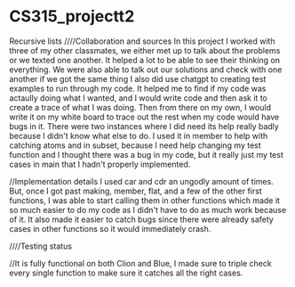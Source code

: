 # CS315_projectt2
Recursive lists
////Collaboration and sources 
In this project I worked with three of my other classmates, we either met up to talk about the problems or we texted one another. It helped a lot to be able to see their thinking on everything.
We were also able to talk out our solutions and check with one another if we got the same thing
I also did use chatgpt to creating test examples to run through my code. It helped me to find if my code was actaully doing what I wanted, and I would write code and then ask it to 
create a trace of what I was doing. Then from there on my own, I would write it on my white board to trace out the rest when my code would have bugs in it. There were two instances where I did need its help really 
badly because I didn't know what else to do. I used it in member to help with catching atoms and in subset, because I need help changing my test function and I thought there was a bug in my code, but 
it really just my test cases in main that I hadn't properly implemented. 

//Implementation details 
I used car and cdr an ungodly amount of times. But, once I got past making, member, flat, and a few of the other first functions, I was able to start calling them in other functions which
made it so much easier to do my code as I didn't have to do as much work because of it. It also made it easier to catch bugs since there were already safety cases in other functions so it would immediately crash.

////Testing status 

//It is fully functional on both Clion and Blue, I made sure to triple check every single function to make sure it catches all the right cases.
